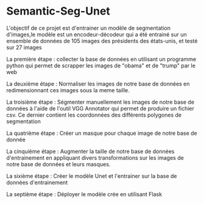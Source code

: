 # Semantic-Seg-Unet
L'objectif de ce projet est d'entrainer un modèle de segmentation d'images,le modèle est un encodeur-décodeur 
qui a été entrainé sur un ensemble de données de 105 images des présidents des états-unis, et testé sur 27 images

La première étape :
collecter la base de données en utilisant un programme python qui permet de scrapper les images de "obama" et de "trump" par le web

La deuxième étape :
Normaliser les images de notre base de données en redimensionnant ces images sous la meme taille.

La troisième étape :
Ségmenter manuellement les images de notre base de données à l'aide de l'outil VGG Annotator qui permet de produire un fichier csv. Ce dernier contient les coordonnées des différents polygones de segmentation

La quatrième étape :
Créer un masque pour chaque image de notre base de donnée

La cinquième étape :
Augmenter la taille de notre base de données d'entrainement en appliquant divers transformations sur les images de notre base de données et leurs masques.

La sixième étape :
Créer le modèle Unet et l'entrainer sur la base de données d'entrainement

La septième étape :
Déployer le modèle crée en utilisant Flask
